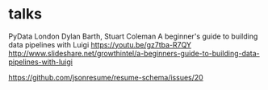 # talks

PyData London
Dylan Barth, Stuart Coleman
A beginner's guide to building data pipelines with Luigi
https://youtu.be/gz7tba-R7QY
http://www.slideshare.net/growthintel/a-beginners-guide-to-building-data-pipelines-with-luigi

https://github.com/jsonresume/resume-schema/issues/20